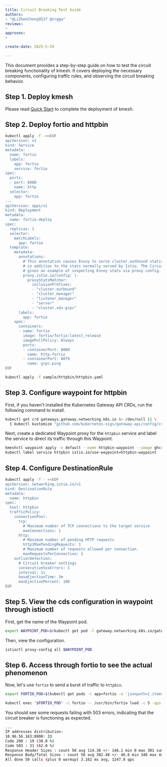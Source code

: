 ```yaml
--- 
title: Circuit Breaking Test Guide
authors:
- "@LiZhenCheng9527 @zrggw"
reviews:
-
approves:
-

create-date: 2025-5-29

---
```


This document provides a step-by-step guide on how to test the circuit breaking functionality of kmesh. It covers deploying the necessary components, configuring traffic rules, and observing the circuit breaking behavior.

## Step 1. Deploy kmesh

Please read [Quick Start](https://kmesh.net/docs/setup/quick-start) to complete the deployment of kmesh.

## Step 2. Deploy fortio and httpbin

``` sh
kubectl apply -f -<<EOF
apiVersion: v1
kind: Service
metadata:
  name: fortio
  labels:
    app: fortio
    service: fortio
spec:
  ports:
  - port: 8080
    name: http
  selector:
    app: fortio
---
apiVersion: apps/v1
kind: Deployment
metadata:
  name: fortio-deploy
spec:
  replicas: 1
  selector:
    matchLabels:
      app: fortio
  template:
    metadata:
      annotations:
        # This annotation causes Envoy to serve cluster.outbound statistics via 15000/stats
        # in addition to the stats normally served by Istio. The Circuit Breaking example task
        # gives an example of inspecting Envoy stats via proxy config.
        proxy.istio.io/config: |-
          proxyStatsMatcher:
            inclusionPrefixes:
            - "cluster.outbound"
            - "cluster_manager"
            - "listener_manager"
            - "server"
            - "cluster.xds-grpc"
      labels:
        app: fortio
    spec:
      containers:
      - name: fortio
        image: fortio/fortio:latest_release
        imagePullPolicy: Always
        ports:
        - containerPort: 8080
          name: http-fortio
        - containerPort: 8079
          name: grpc-ping
EOF
```

```sh
kubectl apply -f sample/httpbin/httpbin.yaml
```

## Step 3. Configure waypoint for httpbin

First, if you haven't installed the Kubernetes Gateway API CRDs, run the following command to install.

``` sh
kubectl get crd gateways.gateway.networking.k8s.io &> /dev/null || \
  { kubectl kustomize "github.com/kubernetes-sigs/gateway-api/config/crd/experimental?ref=444631bfe06f3bcca5d0eadf1857eac1d369421d" | kubectl apply -f -; }
```

Next, create a dedicated Waypoint proxy for the `httpbin` service and label the service to direct its traffic through this Waypoint.

```sh
kmeshctl waypoint apply -n default --name httpbin-waypoint --image ghcr.io/kmesh-net/waypoint:latest
kubectl label service httpbin istio.io/use-waypoint=httpbin-waypoint
```

## Step 4. Configure DestinationRule

```sh
kubectl apply -f - <<EOF
apiVersion: networking.istio.io/v1
kind: DestinationRule
metadata:
  name: httpbin
spec:
  host: httpbin
  trafficPolicy:
    connectionPool:
      tcp:
        # Maximum number of TCP connections to the target service
        maxConnections: 1
      http:
        # Maximum number of pending HTTP requests
        http1MaxPendingRequests: 1
        # Maximum number of requests allowed per connection.
        maxRequestsPerConnection: 1
    outlierDetection:
      # Circuit breaker settings
      consecutive5xxErrors: 1
      interval: 1s
      baseEjectionTime: 3m
      maxEjectionPercent: 100
EOF
```

## Step 5. View the cds configuration in waypoint through istioctl

First, get the name of the Waypoint pod.

```sh
export WAYPOINT_POD=$(kubectl get pod -l gateway.networking.k8s.io/gateway-name=httpbin-waypoint -o jsonpath='{.items[0].metadata.name}')
```

Then, view the configuration.

```sh
istioctl proxy-config all $WAYPOINT_POD 
```

## Step 6. Access through fortio to see the actual phenomenon

Now, let's use `fortio` to send a burst of traffic to `httpbin`.

```sh
export FORTIO_POD=$(kubectl get pods -l app=fortio -o 'jsonpath={.items[0].metadata.name}')

kubectl exec "$FORTIO_POD" -c fortio -- /usr/bin/fortio load -c 5 -qps 0 -n 50 -loglevel Warning http://httpbin:8000/get
```

You should see some requests failing with 503 errors, indicating that the circuit breaker is functioning as expected.

```sh
...
IP addresses distribution:
10.96.56.163:8000: 33
Code 200 : 19 (38.0 %)
Code 503 : 31 (62.0 %)
Response Header Sizes : count 50 avg 114.38 +/- 146.1 min 0 max 301 sum 5719
Response Body/Total Sizes : count 50 avg 382.48 +/- 46.6 min 346 max 442 sum 19124
All done 50 calls (plus 0 warmup) 3.162 ms avg, 1247.0 qps
```
